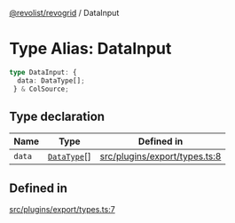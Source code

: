 [@revolist/revogrid](README.md) / DataInput

# Type Alias: DataInput

```ts
type DataInput: {
  data: DataType[];
 } & ColSource;
```

## Type declaration

| Name | Type | Defined in |
| ------ | ------ | ------ |
| `data` | [`DataType`](TypeAlias.DataType.md)[] | [src/plugins/export/types.ts:8](https://github.com/revolist/revogrid/blob/339b58d64f0e4822db63d040318421d77ef85671/src/plugins/export/types.ts#L8) |

## Defined in

[src/plugins/export/types.ts:7](https://github.com/revolist/revogrid/blob/339b58d64f0e4822db63d040318421d77ef85671/src/plugins/export/types.ts#L7)
